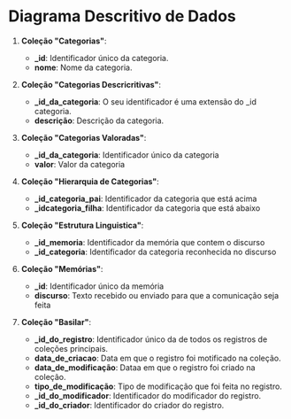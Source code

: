 # Diagrama Descritivo de Dados

1. **Coleção "Categorias"**:
   - **_id**: Identificador único da categoria.
   - **nome**: Nome da categoria.

2. **Coleção "Categorias Descricritivas"**:
   - **_id_da_categoria**: O seu identificador é uma extensão do _id categoria.
   - **descrição**: Descrição da categoria.

3. **Coleção "Categorias Valoradas"**:
   - **_id_da_categoria**: Identificador único da categoria
   - **valor**: Valor da categoria

4. **Coleção "Hierarquia de Categorias"**:
   - **_id_categoria_pai**: Identificador da categoria que está acima
   - **_idcategoria_filha**: Identificador da categoria que está abaixo

5. **Coleção "Estrutura Linguistica"**:
   - **_id_memoria**: Identificador da memória que contem o discurso
   - **_id_categoria**: Identificador da categoria reconhecida no discurso

6. **Coleção "Memórias"**:
   - **_id**: Identificador único da memória
   - **discurso**: Texto recebido ou enviado para que a comunicação seja feita

7. **Coleção "Basilar"**:
   - **_id_do_registro**: Identificador único da de todos os registros de coleções principais.
   - **data_de_criacao**: Data em que o registro foi motificado na coleção.
   - **data_de_modificação**: Dataa em que o registro foi criado na coleção.
   - **tipo_de_modificação**: Tipo de modificação que foi feita no registro.
   - **_id_do_modificador**: Identificador do modificador do registro.
   - **_id_do_criador**: Identificador do criador do registro.
